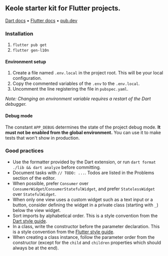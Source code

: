 ## Keole starter kit for Flutter projects.

[Dart docs](https://dart.dev/guides) • [Flutter docs](https://docs.flutter.dev) • [pub.dev](https://pub.dev)

### Installation

1. `flutter pub get`
2. `flutter gen-l10n`

#### Environment setup

1. Create a file named `.env.local` in the project root. This will be your local configuration.
2. Copy the commented variables of the `.env` to the `.env.local`.
3. Uncomment the line registering the file in `pubspec.yaml`.

_Note: Changing an environment variable requires a restart of the Dart debugger._

#### Debug mode

The constant `APP_DEBUG` determines the state of the project debug mode. **It must not be enabled from the global environment.** You can use it to make tests that won't show in production.

### Good practices

- Use the formatter provided by the Dart extension, or run `dart format ./lib && dart analyze` before committing.
- Document tasks with `// TODO: ...`. Todos are listed in the Problems section of the editor.
- When possible, prefer `Consumer` over `ConsumerWidget`/`ConsumerStatefulWidget`, and prefer `StatelessWidget` over `StatefulWidget`.
- When only one view uses a custom widget such as a text input or a button, consider defining the widget in a private class (starting with `_`) below the view widget.
- Sort imports by alphabetical order. This is a style convention from the [Dart style guide](https://dart.dev/guides/language/effective-dart/style#do-sort-sections-alphabetically).
- In a class, write the constructor before the parameter declaration. This is a style convention from the [Flutter style guide](https://github.com/flutter/flutter/wiki/Style-guide-for-Flutter-repo#constructors-come-first-in-a-class).
- When creating a class instance, follow the parameter order from the constructor (except for the `child` and `children` properties which should always be at the end).